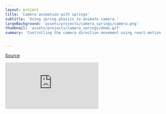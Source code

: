 ```yaml
---
layout: project
title: 'Camera animation with springs'
subtitle: 'Using spring physics to animate camera.'
largeBackground: 'assets/projects/camera_springs/camera.png'
thumbnail: 'assets/projects/camera_springs/demo.gif'
summary: 'Controlling the camera direction movement using react-motion. The scene was created using a-frame and react'


---
```


[Source](https://github.com/hugozap/react-aframe-demo1)
<iframe src="https://hugozap.neocities.org/x99/" frameborder="0"></iframe>

